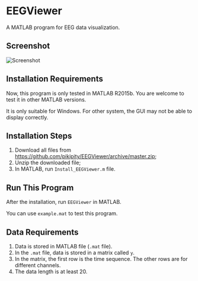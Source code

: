 # EEGViewer
A MATLAB program for EEG data visualization.

## Screenshot
![Screenshot](https://github.com/pikipity/EEGViewer/blob/master/ScreenShot.PNG?raw=true)

## Installation Requirements

Now, this program is only tested in MATLAB R2015b. You are welcome to test it in other MATLAB versions.

It is only suitable for Windows. For other system, the GUI may not be able to display correctly. 

## Installation Steps

1. Download all files from <https://github.com/pikipity/EEGViewer/archive/master.zip>;
2. Unzip the downloaded file;
3. In MATLAB, run `Install_EEGViewer.m` file.

## Run This Program

After the installation, run `EEGViewer` in MATLAB.

You can use `example.mat` to test this program.

## Data Requirements

1. Data is stored in MATLAB file (`.mat` file).
2. In the `.mat` file, data is stored in a matrix called `y`.
3. In the matrix, the first row is the time sequence. The other rows are for different channels.
4. The data length is at least 20.
